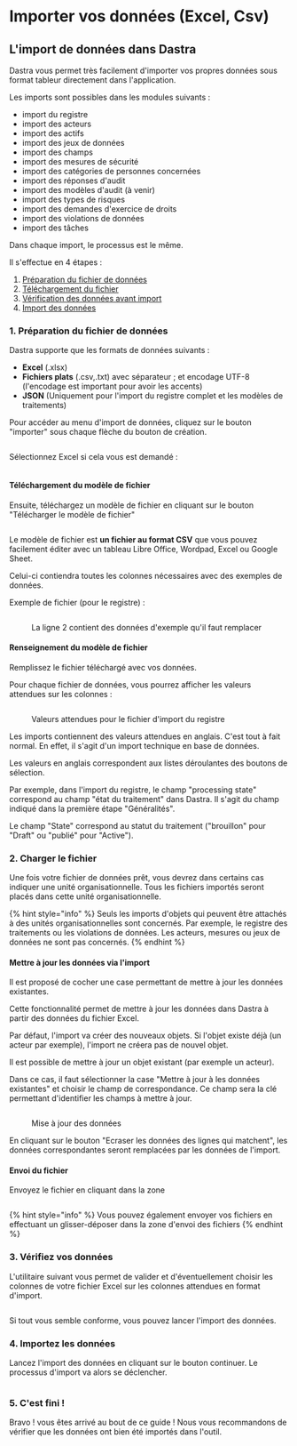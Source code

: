 # Importer vos données (Excel, Csv)

## L'import de données dans Dastra

Dastra vous permet très facilement d'importer vos propres données sous format tableur directement dans l'application.

Les imports sont possibles dans les modules suivants :&#x20;

* import du registre
* import des acteurs
* import des actifs
* import des jeux de données
* import des champs
* import des mesures de sécurité
* import des catégories de personnes concernées
* import des réponses d'audit
* import des modèles d'audit (à venir)
* import des types de risques
* import des demandes d'exercice de droits
* import des violations de données
* import des tâches

Dans chaque import, le processus est le même.&#x20;

Il s'effectue en 4 étapes :&#x20;

1. [Préparation du fichier de données](importer-vos-donnees-excel-csv.md#1.-preparez-vos-donnees)
2. [Téléchargement du fichier](importer-vos-donnees-excel-csv.md#2.-envoyez-le-fichier)
3. [Vérification des données avant import](importer-vos-donnees-excel-csv.md#3.-mappez-vos-donnees)
4. [Import des données](importer-vos-donnees-excel-csv.md#4.-importez-les-donnees)



### 1. Préparation du fichier de données

Dastra supporte que les formats de données suivants :

* **Excel** (.xlsx)
* **Fichiers plats** (.csv,.txt) avec séparateur ; et encodage UTF-8 (l'encodage est important pour avoir les accents)
* **JSON** (Uniquement pour l'import du registre complet et les modèles de traitements)

Pour accéder au menu d'import de données, cliquez sur le bouton "importer" sous chaque flèche du bouton de création.

<figure><img src="../../.gitbook/assets/image (261).png" alt=""><figcaption></figcaption></figure>

Sélectionnez Excel si cela vous est demandé :&#x20;

<figure><img src="../../.gitbook/assets/image (83).png" alt=""><figcaption></figcaption></figure>

#### Téléchargement du modèle de fichier

Ensuite, téléchargez un modèle de fichier en cliquant sur le bouton "Télécharger le modèle de fichier"

<figure><img src="../../.gitbook/assets/image (264).png" alt=""><figcaption></figcaption></figure>

Le modèle de fichier est **un fichier au format CSV** que vous pouvez facilement éditer avec un tableau Libre Office, Wordpad, Excel ou Google Sheet.

Celui-ci contiendra toutes les colonnes nécessaires avec des exemples de données.

Exemple de fichier (pour le registre) : &#x20;

<figure><img src="../../.gitbook/assets/image (265).png" alt=""><figcaption><p>La ligne 2 contient des données d'exemple qu'il faut remplacer</p></figcaption></figure>

#### Renseignement du modèle de fichier

Remplissez le fichier téléchargé avec vos données.

Pour chaque fichier de données, vous pourrez afficher les valeurs attendues sur les colonnes :&#x20;

<figure><img src="../../.gitbook/assets/image (262).png" alt=""><figcaption><p>Valeurs attendues pour le fichier d'import du registre</p></figcaption></figure>

Les imports contiennent des valeurs attendues en anglais. C'est tout à fait normal. En effet, il s'agit d'un import technique en base de données.&#x20;

Les valeurs en anglais correspondent aux listes déroulantes des boutons de sélection.&#x20;

Par exemple, dans l'import du registre, le champ "processing state" correspond au champ "état du traitement" dans Dastra. Il s'agit du champ indiqué dans la première étape "Généralités".

Le champ "State" correspond au statut du traitement ("brouillon" pour "Draft" ou "publié" pour "Active").&#x20;

### 2. Charger le fichier

Une fois votre fichier de données prêt, vous devrez dans certains cas indiquer une unité organisationnelle. Tous les fichiers importés seront placés dans cette unité organisationnelle.&#x20;

{% hint style="info" %}
Seuls les imports d'objets qui peuvent être attachés à des unités organisationnelles sont concernés. Par exemple, le registre des traitements ou les violations de données. Les acteurs, mesures ou jeux de données ne sont pas concernés.
{% endhint %}

#### Mettre à jour les données via l'import

Il est proposé de cocher une case permettant de mettre à jour les données existantes.&#x20;

Cette fonctionnalité permet de mettre à jour les données dans Dastra à partir des données du fichier Excel.&#x20;

Par défaut, l'import va créer des nouveaux objets. Si l'objet existe déjà (un acteur par exemple), l'import ne créera pas de nouvel objet.&#x20;

Il est possible de mettre à jour un objet existant (par exemple un acteur).&#x20;

Dans ce cas, il faut sélectionner la case "Mettre à jour à les données existantes" et choisir le champ de correspondance. Ce champ sera la clé permettant d'identifier les champs à mettre à jour.&#x20;

<figure><img src="../../.gitbook/assets/image (263).png" alt=""><figcaption><p>Mise à jour des données</p></figcaption></figure>

En cliquant sur le bouton "Ecraser les données des lignes qui matchent", les données correspondantes seront remplacées par les données de l'import.

#### Envoi du fichier

Envoyez le fichier en cliquant dans la zone

<figure><img src="../../.gitbook/assets/image (266).png" alt=""><figcaption></figcaption></figure>

{% hint style="info" %}
Vous pouvez également envoyer vos fichiers en effectuant un glisser-déposer dans la zone d'envoi des fichiers
{% endhint %}

### 3. Vérifiez vos données

L'utilitaire suivant vous permet de valider et d'éventuellement choisir les colonnes de votre fichier Excel sur les colonnes attendues en format d'import.

<figure><img src="../../.gitbook/assets/image (248) (1).png" alt=""><figcaption></figcaption></figure>

Si tout vous semble conforme, vous pouvez lancer l'import des données.

### 4. Importez les données

Lancez l'import des données en cliquant sur le bouton continuer. Le processus d'import va alors se déclencher.

<figure><img src="../../.gitbook/assets/image (252) (1) (1).png" alt=""><figcaption></figcaption></figure>



### 5. C'est fini !

Bravo ! vous êtes arrivé au bout de ce guide ! Nous vous recommandons de vérifier que les données ont bien été importés dans l'outil.











